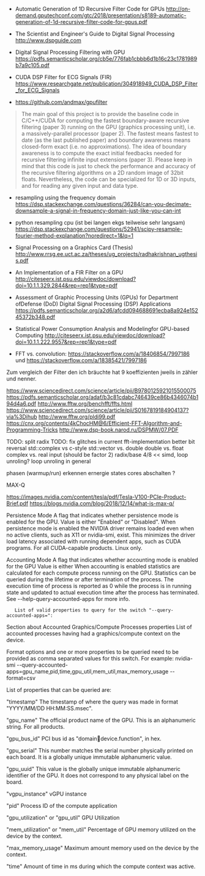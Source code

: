 - Automatic Generation of 1D Recursive Filter Code for GPUs http://on-demand.gputechconf.com/gtc/2018/presentation/s8189-automatic-generation-of-1d-recursive-filter-code-for-gpus.pdf
- The Scientist and Engineer's Guide to
Digital Signal Processing
http://www.dspguide.com
- Digital Signal Processing Filtering with GPU 
https://pdfs.semanticscholar.org/cb5e/776fab1cbbb6d1b16c23c1781989b7a9c105.pdf
- CUDA DSP Filter for ECG Signals (FIR) https://www.researchgate.net/publication/304918949_CUDA_DSP_Filter_for_ECG_Signals

- https://github.com/andmax/gpufilter 

> The main goal of this project is to provide the baseline code in  C/C++/CUDA for computing the fastest boundary-aware recursive filtering (paper 3) running on the GPU (graphics processing unit), i.e. a massively-parallel processor (paper 2). The fastest means fastest to date (as the last published paper) and boundary awareness means closed-form exact (i.e. no approximations). The idea of boundary awareness is to compute the exact initial feedbacks needed for recursive filtering infinite input extensions (paper 3).
Please keep in mind that this code is just to check the performance and accuracy of the recursive filtering algorithms on a 2D random image of 32bit floats. Nevertheless, the code can be specialized for 1D or 3D inputs, and for reading any given input and data type.

- resampling using the frequency domain https://dsp.stackexchange.com/questions/36284/can-you-decimate-downsample-a-signal-in-frequency-domain-just-like-you-can-int

- python resampling cpu (ist bei langen ekgs teilweise sehr langsam) https://dsp.stackexchange.com/questions/52941/scipy-resample-fourier-method-explanation?noredirect=1&lq=1

- Signal Processing on a Graphics Card (Thesis) http://www.rrsg.ee.uct.ac.za/theses/ug_projects/radhakrishnan_ugthesis.pdf

- An Implementation of a FIR Filter on a GPU http://citeseerx.ist.psu.edu/viewdoc/download?doi=10.1.1.329.2844&rep=rep1&type=pdf

- Assessment of Graphic Processing Units (GPUs) for Department ofDefense (DoD) Digital Signal Processing (DSP) Applications https://pdfs.semanticscholar.org/a2d6/afcdd094688691ecba8a924e15245372b348.pdf

- Statistical Power Consumption Analysis and Modelingfor GPU-based Computing http://citeseerx.ist.psu.edu/viewdoc/download?doi=10.1.1.222.9557&rep=rep1&type=pdf

- FFT vs. convolution:  https://stackoverflow.com/a/18406854/7997186 und https://stackoverflow.com/a/18385421/7997186 

Zum vergleich der Filter den ich bräuchte hat 9 koeffizienten jweils in zähler und nenner.

https://www.sciencedirect.com/science/article/pii/B9780125921015500075
https://pdfs.semanticscholar.org/adaf/b3c81cdabc746439ce86b4346074b194d4a6.pdf
http://www.fftw.org/benchfft/ffts.html
https://www.sciencedirect.com/science/article/pii/S0167819184904137?via%3Dihub
http://www.fftw.org/pldi99.pdf
https://cnx.org/contents/4kChocHM@6/Efficient-FFT-Algorithm-and-Programming-Tricks
http://www.dsp-book.narod.ru/DSPMW/07.PDF


TODO: split radix
TODO: fix glitches in current fft-implementation
better bit reversal
std::complex vs c-style
std::vector vs. double
double vs. float
complex vs. real input (should be factor 2)
radix/base 4/8 << simd, loop unroling?
loop unroling in general

phasen (warmup/run) erkennen
ernergie states 
cores abschalten ?

MAX-Q 

https://images.nvidia.com/content/tesla/pdf/Tesla-V100-PCIe-Product-Brief.pdf
https://blogs.nvidia.com/blog/2018/12/14/what-is-max-q/

Persistence Mode
       A  flag that indicates whether persistence mode is enabled for the GPU.
       Value is either "Enabled" or  "Disabled".   When  persistence  mode  is
       enabled  the  NVIDIA driver remains loaded even when no active clients,
       such as X11 or nvidia-smi,  exist.   This  minimizes  the  driver  load
       latency  associated with running dependent apps, such as CUDA programs.
       For all CUDA-capable products.  Linux only.

   Accounting Mode
       A flag that indicates whether accounting mode is enabled  for  the  GPU
       Value  is  either  When accounting is enabled statistics are calculated
       for each compute process running on the GPU.  Statistics can be queried
       during  the lifetime or after termination of the process. The execution
       time of process is reported as 0 while the process is in running  state
       and  updated to actual execution time after the process has terminated.
       See --help-query-accounted-apps for more info.


       List of valid properties to query for the switch "--query-accounted-apps=":

Section about Accounted Graphics/Compute Processes properties
List of accounted processes having had a graphics/compute context on the device.

Format options and one or more properties to be queried need to be provided as comma separated values for this switch.
For example:
nvidia-smi --query-accounted-apps=gpu_name,pid,time,gpu_util,mem_util,max_memory_usage --format=csv

List of properties that can be queried are:

"timestamp"
The timestamp of where the query was made in format "YYYY/MM/DD HH:MM:SS.msec".

"gpu_name"
The official product name of the GPU. This is an alphanumeric string. For all products.

"gpu_bus_id"
PCI bus id as "domain:bus:device.function", in hex.

"gpu_serial"
This number matches the serial number physically printed on each board. It is a globally unique immutable alphanumeric value.

"gpu_uuid"
This value is the globally unique immutable alphanumeric identifier of the GPU. It does not correspond to any physical label on the board.

"vgpu_instance"
vGPU instance

"pid"
Process ID of the compute application

"gpu_utilization" or "gpu_util"
GPU Utilization

"mem_utilization" or "mem_util"
Percentage of GPU memory utilized on the device by the context.

"max_memory_usage"
Maximum amount memory used on the device by the context.

"time"
Amount of time in ms during which the compute context was active.
